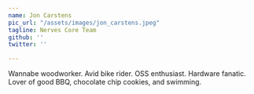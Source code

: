 ```yaml
---
name: Jon Carstens
pic_url: "/assets/images/jon_carstens.jpeg"
tagline: Nerves Core Team
github: ''
twitter: ''

---
```

Wannabe woodworker. Avid bike rider. OSS enthusiast. Hardware fanatic. Lover of good BBQ, chocolate chip cookies, and swimming.